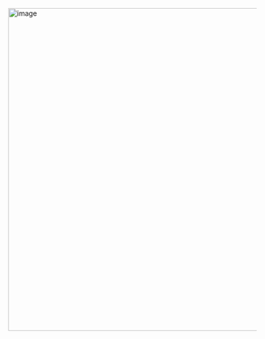<img width="825" height="655" alt="image" src="https://github.com/user-attachments/assets/b7791158-90c8-4814-b24b-4fcdc4dfeb8f" />
